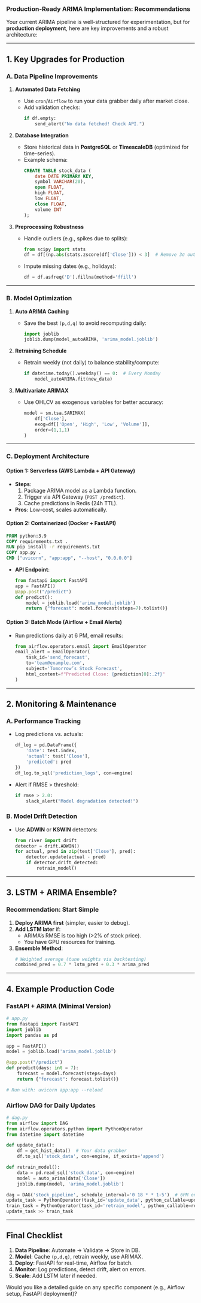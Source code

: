 ### **Production-Ready ARIMA Implementation: Recommendations**

Your current ARIMA pipeline is well-structured for experimentation, but for **production deployment**, here are key improvements and a robust architecture:

---

## **1. Key Upgrades for Production**
### **A. Data Pipeline Improvements**
1. **Automated Data Fetching**  
   - Use `cron`/`Airflow` to run your data grabber daily after market close.
   - Add validation checks:
     ```python
     if df.empty:
         send_alert("No data fetched! Check API.")
     ```

2. **Database Integration**  
   - Store historical data in **PostgreSQL** or **TimescaleDB** (optimized for time-series).
   - Example schema:
     ```sql
     CREATE TABLE stock_data (
         date DATE PRIMARY KEY,
         symbol VARCHAR(20),
         open FLOAT,
         high FLOAT,
         low FLOAT,
         close FLOAT,
         volume INT
     );
     ```

3. **Preprocessing Robustness**  
   - Handle outliers (e.g., spikes due to splits):
     ```python
     from scipy import stats
     df = df[(np.abs(stats.zscore(df['Close'])) < 3]  # Remove 3σ outliers
     ```
   - Impute missing dates (e.g., holidays):
     ```python
     df = df.asfreq('D').fillna(method='ffill')
     ```

---

### **B. Model Optimization**
1. **Auto ARIMA Caching**  
   - Save the best `(p,d,q)` to avoid recomputing daily:
     ```python
     import joblib
     joblib.dump(model_autoARIMA, 'arima_model.joblib')
     ```

2. **Retraining Schedule**  
   - Retrain weekly (not daily) to balance stability/compute:
     ```python
     if datetime.today().weekday() == 0:  # Every Monday
         model_autoARIMA.fit(new_data)
     ```

3. **Multivariate ARIMAX**  
   - Use OHLCV as exogenous variables for better accuracy:
     ```python
     model = sm.tsa.SARIMAX(
         df['Close'],
         exog=df[['Open', 'High', 'Low', 'Volume']],
         order=(1,1,1)
     )
     ```

---

### **C. Deployment Architecture**
#### **Option 1: Serverless (AWS Lambda + API Gateway)**
- **Steps**:
  1. Package ARIMA model as a Lambda function.
  2. Trigger via API Gateway (`POST /predict`).
  3. Cache predictions in Redis (24h TTL).
- **Pros**: Low-cost, scales automatically.

#### **Option 2: Containerized (Docker + FastAPI)**
```dockerfile
FROM python:3.9
COPY requirements.txt .
RUN pip install -r requirements.txt
COPY app.py .
CMD ["uvicorn", "app:app", "--host", "0.0.0.0"]
```
- **API Endpoint**:
  ```python
  from fastapi import FastAPI
  app = FastAPI()
  @app.post("/predict")
  def predict():
      model = joblib.load('arima_model.joblib')
      return {"forecast": model.forecast(steps=7).tolist()}
  ```

#### **Option 3: Batch Mode (Airflow + Email Alerts)**
- Run predictions daily at 6 PM, email results:
  ```python
  from airflow.operators.email import EmailOperator
  email_alert = EmailOperator(
      task_id='send_forecast',
      to='team@example.com',
      subject='Tomorrow’s Stock Forecast',
      html_content=f"Predicted Close: {prediction[0]:.2f}"
  )
  ```

---

## **2. Monitoring & Maintenance**
### **A. Performance Tracking**
- Log predictions vs. actuals:
  ```python
  df_log = pd.DataFrame({
      'date': test.index,
      'actual': test['Close'],
      'predicted': pred
  })
  df_log.to_sql('prediction_logs', con=engine)
  ```
- Alert if RMSE > threshold:
  ```python
  if rmse > 2.0:
      slack_alert("Model degradation detected!")
  ```

### **B. Model Drift Detection**
- Use **ADWIN** or **KSWIN** detectors:
  ```python
  from river import drift
  detector = drift.ADWIN()
  for actual, pred in zip(test['Close'], pred):
      detector.update(actual - pred)
      if detector.drift_detected:
          retrain_model()
  ```

---

## **3. LSTM + ARIMA Ensemble?**
### **Recommendation: Start Simple**
1. **Deploy ARIMA first** (simpler, easier to debug).
2. **Add LSTM later** if:
   - ARIMA’s RMSE is too high (>2% of stock price).
   - You have GPU resources for training.
3. **Ensemble Method**:
   ```python
   # Weighted average (tune weights via backtesting)
   combined_pred = 0.7 * lstm_pred + 0.3 * arima_pred
   ```

---

## **4. Example Production Code**
### **FastAPI + ARIMA (Minimal Version)**
```python
# app.py
from fastapi import FastAPI
import joblib
import pandas as pd

app = FastAPI()
model = joblib.load('arima_model.joblib')

@app.post("/predict")
def predict(days: int = 7):
    forecast = model.forecast(steps=days)
    return {"forecast": forecast.tolist()}

# Run with: uvicorn app:app --reload
```

### **Airflow DAG for Daily Updates**
```python
# dag.py
from airflow import DAG
from airflow.operators.python import PythonOperator
from datetime import datetime

def update_data():
    df = get_hist_data()  # Your data grabber
    df.to_sql('stock_data', con=engine, if_exists='append')

def retrain_model():
    data = pd.read_sql('stock_data', con=engine)
    model = auto_arima(data['Close'])
    joblib.dump(model, 'arima_model.joblib')

dag = DAG('stock_pipeline', schedule_interval='0 18 * * 1-5')  # 6PM on weekdays
update_task = PythonOperator(task_id='update_data', python_callable=update_data, dag=dag)
train_task = PythonOperator(task_id='retrain_model', python_callable=retrain_model, dag=dag)
update_task >> train_task
```

---

## **Final Checklist**
1. **Data Pipeline**: Automate → Validate → Store in DB.
2. **Model**: Cache `(p,d,q)`, retrain weekly, use ARIMAX.
3. **Deploy**: FastAPI for real-time, Airflow for batch.
4. **Monitor**: Log predictions, detect drift, alert on errors.
5. **Scale**: Add LSTM later if needed.

Would you like a detailed guide on any specific component (e.g., Airflow setup, FastAPI deployment)?
